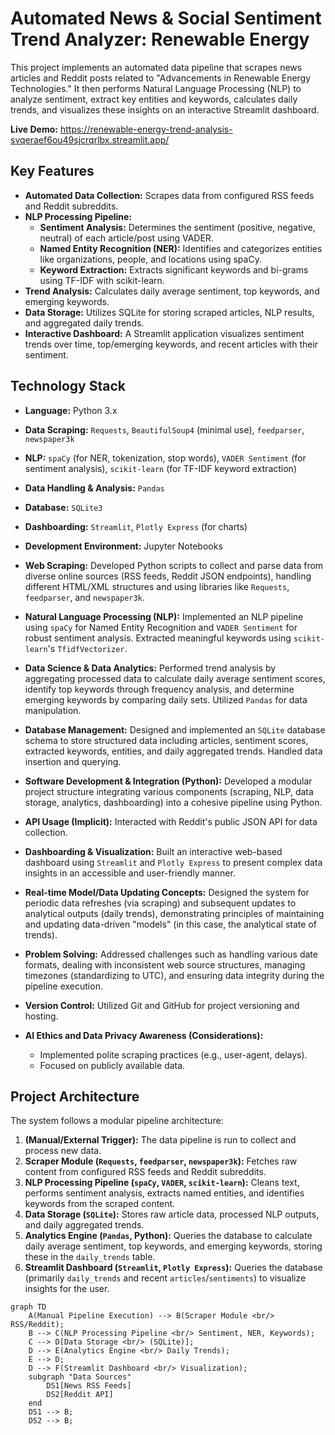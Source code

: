 # Automated News & Social Sentiment Trend Analyzer: Renewable Energy

This project implements an automated data pipeline that scrapes news articles and Reddit posts related to "Advancements in Renewable Energy Technologies." It then performs Natural Language Processing (NLP) to analyze sentiment, extract key entities and keywords, calculates daily trends, and visualizes these insights on an interactive Streamlit dashboard.

**Live Demo:** https://renewable-energy-trend-analysis-svqeraef6ou49sjcrqrlbx.streamlit.app/

## Key Features

* **Automated Data Collection:** Scrapes data from configured RSS feeds and Reddit subreddits.
* **NLP Processing Pipeline:**
    * **Sentiment Analysis:** Determines the sentiment (positive, negative, neutral) of each article/post using VADER.
    * **Named Entity Recognition (NER):** Identifies and categorizes entities like organizations, people, and locations using spaCy.
    * **Keyword Extraction:** Extracts significant keywords and bi-grams using TF-IDF with scikit-learn.
* **Trend Analysis:** Calculates daily average sentiment, top keywords, and emerging keywords.
* **Data Storage:** Utilizes SQLite for storing scraped articles, NLP results, and aggregated daily trends.
* **Interactive Dashboard:** A Streamlit application visualizes sentiment trends over time, top/emerging keywords, and recent articles with their sentiment.

## Technology Stack

* **Language:** Python 3.x
* **Data Scraping:** `Requests`, `BeautifulSoup4` (minimal use), `feedparser`, `newspaper3k`
* **NLP:** `spaCy` (for NER, tokenization, stop words), `VADER Sentiment` (for sentiment analysis), `scikit-learn` (for TF-IDF keyword extraction)
* **Data Handling & Analysis:** `Pandas`
* **Database:** `SQLite3`
* **Dashboarding:** `Streamlit`, `Plotly Express` (for charts)
* **Development Environment:** Jupyter Notebooks

* **Web Scraping:** Developed Python scripts to collect and parse data from diverse online sources (RSS feeds, Reddit JSON endpoints), handling different HTML/XML structures and using libraries like `Requests`, `feedparser`, and `newspaper3k`.
* **Natural Language Processing (NLP):** Implemented an NLP pipeline using `spaCy` for Named Entity Recognition and `VADER Sentiment` for robust sentiment analysis. Extracted meaningful keywords using `scikit-learn`'s `TfidfVectorizer`.
* **Data Science & Data Analytics:** Performed trend analysis by aggregating processed data to calculate daily average sentiment scores, identify top keywords through frequency analysis, and determine emerging keywords by comparing daily sets. Utilized `Pandas` for data manipulation.
* **Database Management:** Designed and implemented an `SQLite` database schema to store structured data including articles, sentiment scores, extracted keywords, entities, and daily aggregated trends. Handled data insertion and querying.
* **Software Development & Integration (Python):** Developed a modular project structure integrating various components (scraping, NLP, data storage, analytics, dashboarding) into a cohesive pipeline using Python.
* **API Usage (Implicit):** Interacted with Reddit's public JSON API for data collection.
* **Dashboarding & Visualization:** Built an interactive web-based dashboard using `Streamlit` and `Plotly Express` to present complex data insights in an accessible and user-friendly manner.
* **Real-time Model/Data Updating Concepts:** Designed the system for periodic data refreshes (via scraping) and subsequent updates to analytical outputs (daily trends), demonstrating principles of maintaining and updating data-driven "models" (in this case, the analytical state of trends).
* **Problem Solving:** Addressed challenges such as handling various date formats, dealing with inconsistent web source structures, managing timezones (standardizing to UTC), and ensuring data integrity during the pipeline execution.
* **Version Control:** Utilized Git and GitHub for project versioning and hosting.
* **AI Ethics and Data Privacy Awareness (Considerations):**
    * Implemented polite scraping practices (e.g., user-agent, delays).
    * Focused on publicly available data.

## Project Architecture

The system follows a modular pipeline architecture:

1.  **(Manual/External Trigger):** The data pipeline is run to collect and process new data.
2.  **Scraper Module (`Requests`, `feedparser`, `newspaper3k`):** Fetches raw content from configured RSS feeds and Reddit subreddits.
3.  **NLP Processing Pipeline (`spaCy`, `VADER`, `scikit-learn`):** Cleans text, performs sentiment analysis, extracts named entities, and identifies keywords from the scraped content.
4.  **Data Storage (`SQLite`):** Stores raw article data, processed NLP outputs, and daily aggregated trends.
5.  **Analytics Engine (`Pandas`, Python):** Queries the database to calculate daily average sentiment, top keywords, and emerging keywords, storing these in the `daily_trends` table.
6.  **Streamlit Dashboard (`Streamlit`, `Plotly Express`):** Queries the database (primarily `daily_trends` and recent `articles`/`sentiments`) to visualize insights for the user.

```mermaid
graph TD
    A(Manual Pipeline Execution) --> B(Scraper Module <br/> RSS/Reddit);
    B --> C(NLP Processing Pipeline <br/> Sentiment, NER, Keywords);
    C --> D[Data Storage <br/> (SQLite)];
    D --> E(Analytics Engine <br/> Daily Trends);
    E --> D;
    D --> F(Streamlit Dashboard <br/> Visualization);
    subgraph "Data Sources"
        DS1[News RSS Feeds]
        DS2[Reddit API]
    end
    DS1 --> B;
    DS2 --> B;
